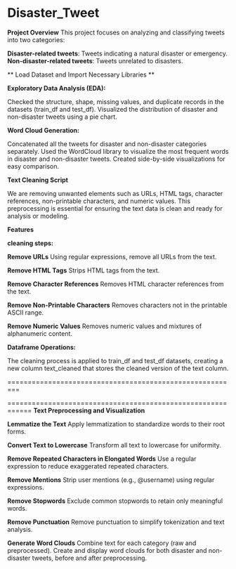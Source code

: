 # Disaster_Tweet

**Project Overview**
This project focuses on analyzing and classifying tweets into two categories:

**Disaster-related tweets**: Tweets indicating a natural disaster or emergency.
**Non-disaster-related tweets**: Tweets unrelated to disasters.

** Load Dataset and Import Necessary Libraries **

**Exploratory Data Analysis (EDA):**

Checked the structure, shape, missing values, and duplicate records in the datasets (train_df and test_df).
Visualized the distribution of disaster and non-disaster tweets using a pie chart.

**Word Cloud Generation:**

Concatenated all the tweets for disaster and non-disaster categories separately.
Used the WordCloud library to visualize the most frequent words in disaster and non-disaster tweets.
Created side-by-side visualizations for easy comparison.



**Text Cleaning Script**

We are removing unwanted elements such as URLs, HTML tags, character references, non-printable characters, and numeric values. This preprocessing is essential for ensuring the text data is clean and ready for analysis or modeling.

**Features**

**cleaning steps:**

**Remove URLs**
Using regular expressions, remove all URLs from the text.

**Remove HTML Tags** 
Strips HTML tags from the text.

**Remove Character References**
Removes HTML character references from the text.

**Remove Non-Printable Characters**
Removes characters not in the printable ASCII range.

**Remove Numeric Values**
Removes numeric values and mixtures of alphanumeric content.

**Dataframe Operations:**

The cleaning process is applied to train_df and test_df datasets, creating a new column text_cleaned that stores the cleaned version of the text column.

=========================================================



============================================================
**Text Preprocessing and Visualization**

**Lemmatize the Text**
Apply lemmatization to standardize words to their root forms.

**Convert Text to Lowercase**
Transform all text to lowercase for uniformity.

**Remove Repeated Characters in Elongated Words**
Use a regular expression to reduce exaggerated repeated characters.

**Remove Mentions**
Strip user mentions (e.g., @username) using regular expressions.

**Remove Stopwords**
Exclude common stopwords to retain only meaningful words.

**Remove Punctuation**
Remove punctuation to simplify tokenization and text analysis.

**Generate Word Clouds**
Combine text for each category (raw and preprocessed).
Create and display word clouds for both disaster and non-disaster tweets, before and after preprocessing.





